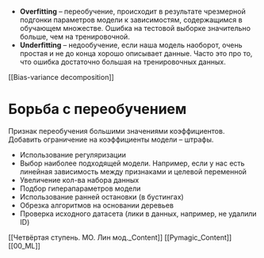 * **Overfitting** – переобучение, происходит в результате чрезмерной подгонки параметров модели к зависимостям, содержащимся в обучающем множестве.
Ошибка на тестовой выборке значительно больше, чем на тренировочной.
* **Underfitting** – недообучение, если наша модель наоборот, очень простая и не до конца хорошо описывает данные. Часто это про то, что ошибка достаточно большая на тренировочных данных.

[[Bias-variance decomposition]]
# Борьба с переобучением

Признак переобучения большими значениями коэффициентов. Добавить ограничение на коэффициенты модели – штрафы.

- Использование регуляризации
- Выбор наиболее подходящей модели. Например, если у нас есть линейная зависимость
между признаками и целевой переменной
- Увеличение кол-ва набора данных
- Подбор гиперапараметров модели
- Использование ранней остановки (в бустингах)
- Обрезка алгоритмов на основании деревьев
- Проверка исходного датасета (лики в данных, например, не удалили ID)


[[Четвёртая ступень. МO. Лин мод._Content]] [[Pymagic_Content]]  [[00_ML]] 
